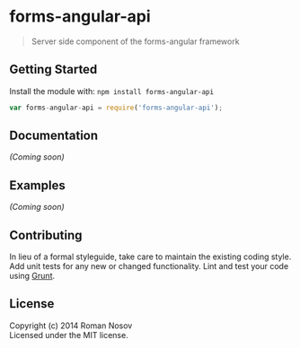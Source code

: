 # forms-angular-api

> Server side component of the forms-angular framework


## Getting Started

Install the module with: `npm install forms-angular-api`

```js
var forms-angular-api = require('forms-angular-api');
```


## Documentation

_(Coming soon)_


## Examples

_(Coming soon)_


## Contributing

In lieu of a formal styleguide, take care to maintain the existing coding style. Add unit tests for any new or changed functionality. Lint and test your code using [Grunt](http://gruntjs.com).


## License

Copyright (c) 2014 Roman Nosov  
Licensed under the MIT license.
